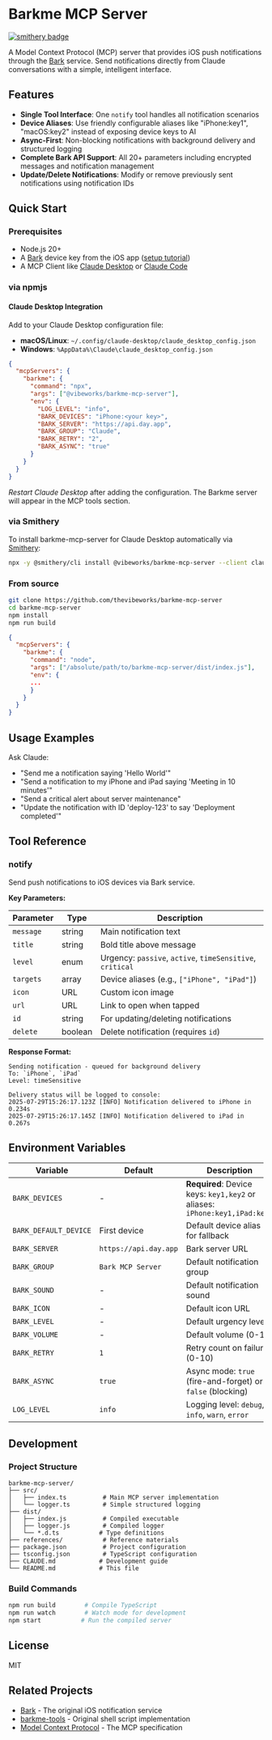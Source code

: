 # Barkme MCP Server

[![smithery badge](https://smithery.ai/badge/@vibeworks/barkme-mcp-server)](https://smithery.ai/server/@vibeworks/barkme-mcp-server)

A Model Context Protocol (MCP) server that provides iOS push notifications through the [Bark](https://bark.day.app/) service. Send notifications directly from Claude conversations with a simple, intelligent interface.

## Features

- **Single Tool Interface**: One `notify` tool handles all notification scenarios
- **Device Aliases**: Use friendly configurable aliases like "iPhone:key1", "macOS:key2" instead of exposing device keys to AI
- **Async-First**: Non-blocking notifications with background delivery and structured logging
- **Complete Bark API Support**: All 20+ parameters including encrypted messages and notification management
- **Update/Delete Notifications**: Modify or remove previously sent notifications using notification IDs

## Quick Start

### Prerequisites

- Node.js 20+
- A [Bark](https://bark.day.app/) device key from the iOS app ([setup tutorial](https://bark.day.app/#/tutorial))
- A MCP Client like [Claude Desktop](https://claude.ai/desktop) or [Claude Code](https://claude.ai/code)

### via npmjs


#### Claude Desktop Integration

Add to your Claude Desktop configuration file:

- **macOS/Linux**: `~/.config/claude-desktop/claude_desktop_config.json`
- **Windows**: `%AppData%\Claude\claude_desktop_config.json`

```json
{
  "mcpServers": {
    "barkme": {
      "command": "npx",
      "args": ["@vibeworks/barkme-mcp-server"],
      "env": {
        "LOG_LEVEL": "info",
        "BARK_DEVICES": "iPhone:<your key>",
        "BARK_SERVER": "https://api.day.app",
        "BARK_GROUP": "Claude",
        "BARK_RETRY": "2",
        "BARK_ASYNC": "true"
      }
    }
  }
}
```


*Restart Claude Desktop* after adding the configuration. The Barkme server will appear in the MCP tools section.

### via Smithery

To install barkme-mcp-server for Claude Desktop automatically via [Smithery](https://smithery.ai/server/@thevibeworks/barkme-mcp-server):

```bash
npx -y @smithery/cli install @vibeworks/barkme-mcp-server --client claude
```


### From source
```bash
git clone https://github.com/thevibeworks/barkme-mcp-server
cd barkme-mcp-server
npm install
npm run build
```

```json
{
  "mcpServers": {
    "barkme": {
      "command": "node",
      "args": ["/absolute/path/to/barkme-mcp-server/dist/index.js"],
      "env": {
      ...
      }
    }
  }
}
```


## Usage Examples

Ask Claude:
- "Send me a notification saying 'Hello World'"
- "Send a notification to my iPhone and iPad saying 'Meeting in 10 minutes'"
- "Send a critical alert about server maintenance"
- "Update the notification with ID 'deploy-123' to say 'Deployment completed'"

## Tool Reference

### notify

Send push notifications to iOS devices via Bark service.

**Key Parameters:**

| Parameter | Type | Description |
|-----------|------|-------------|
| `message` | string | Main notification text |
| `title` | string | Bold title above message |
| `level` | enum | Urgency: `passive`, `active`, `timeSensitive`, `critical` |
| `targets` | array | Device aliases (e.g., `["iPhone", "iPad"]`) |
| `icon` | URL | Custom icon image |
| `url` | URL | Link to open when tapped |
| `id` | string | For updating/deleting notifications |
| `delete` | boolean | Delete notification (requires `id`) |

**Response Format:**

```
Sending notification - queued for background delivery
To: `iPhone`, `iPad`
Level: timeSensitive

Delivery status will be logged to console:
2025-07-29T15:26:17.123Z [INFO] Notification delivered to iPhone in 0.234s
2025-07-29T15:26:17.145Z [INFO] Notification delivered to iPad in 0.267s
```

## Environment Variables

| Variable | Default | Description |
|----------|---------|-------------|
| `BARK_DEVICES` | - | **Required**: Device keys: `key1,key2` or aliases: `iPhone:key1,iPad:key2` |
| `BARK_DEFAULT_DEVICE` | First device | Default device alias for fallback |
| `BARK_SERVER` | `https://api.day.app` | Bark server URL |
| `BARK_GROUP` | `Bark MCP Server` | Default notification group |
| `BARK_SOUND` | - | Default notification sound |
| `BARK_ICON` | - | Default icon URL |
| `BARK_LEVEL` | - | Default urgency level |
| `BARK_VOLUME` | - | Default volume (0-10) |
| `BARK_RETRY` | `1` | Retry count on failure (0-10) |
| `BARK_ASYNC` | `true` | Async mode: `true` (fire-and-forget) or `false` (blocking) |
| `LOG_LEVEL` | `info` | Logging level: `debug`, `info`, `warn`, `error` |

## Development

### Project Structure

```
barkme-mcp-server/
├── src/
│   ├── index.ts          # Main MCP server implementation
│   └── logger.ts         # Simple structured logging
├── dist/
│   ├── index.js          # Compiled executable
│   ├── logger.js         # Compiled logger
│   └── *.d.ts           # Type definitions
├── references/           # Reference materials
├── package.json          # Project configuration
├── tsconfig.json         # TypeScript configuration
├── CLAUDE.md            # Development guide
└── README.md            # This file
```

### Build Commands

```bash
npm run build        # Compile TypeScript
npm run watch        # Watch mode for development
npm start           # Run the compiled server
```


## License

MIT

## Related Projects

- [Bark](https://github.com/Finb/Bark) - The original iOS notification service
- [barkme-tools](https://github.com/thevibeworks/yolo-tools) - Original shell script implementation
- [Model Context Protocol](https://modelcontextprotocol.io/) - The MCP specification
